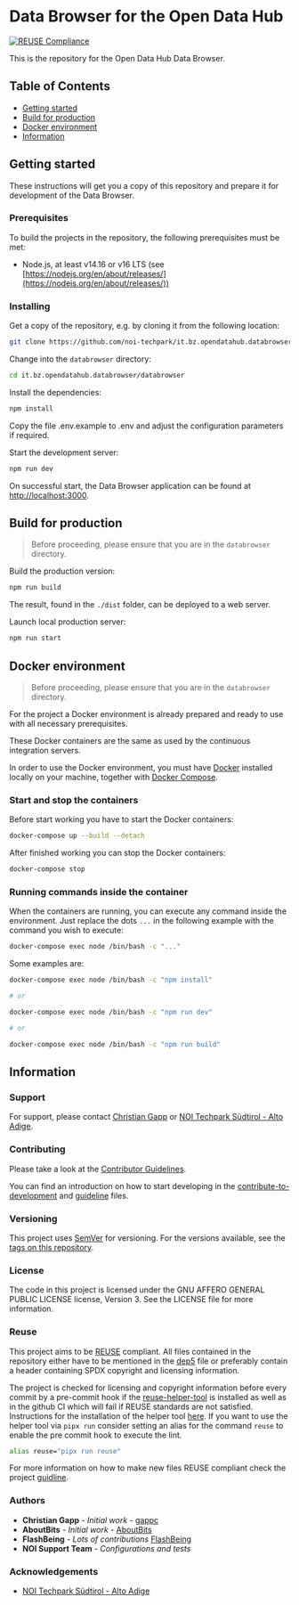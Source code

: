 <!--
SPDX-FileCopyrightText: NOI Techpark <digital@noi.bz.it>

SPDX-License-Identifier: CC0-1.0
-->

# Data Browser for the Open Data Hub

[![REUSE Compliance](https://github.com/noi-techpark/it.bz.opendatahub.databrowser/actions/workflows/reuse.yml/badge.svg)](https://github.com/noi-techpark/odh-docs/wiki/REUSE#badges)

This is the repository for the Open Data Hub Data Browser.

## Table of Contents

- [Getting started](#getting-started)
- [Build for production](#build-for-production)
- [Docker environment](#docker-environment)
- [Information](#information)

## Getting started

These instructions will get you a copy of this repository and prepare it for development of the Data Browser.

### Prerequisites

To build the projects in the repository, the following prerequisites must be met:

- Node.js, at least v14.16 or v16 LTS (see [https://nodejs.org/en/about/releases/](https://nodejs.org/en/about/releases/))

### Installing

Get a copy of the repository, e.g. by cloning it from the following location:

```bash
git clone https://github.com/noi-techpark/it.bz.opendatahub.databrowser
```

Change into the `databrowser` directory:

```bash
cd it.bz.opendatahub.databrowser/databrowser
```

Install the dependencies:

```bash
npm install
```

Copy the file .env.example to .env and adjust the configuration parameters if required.

Start the development server:

```bash
npm run dev
```

On successful start, the Data Browser application can be found at [http://localhost:3000](http://localhost:3000).

## Build for production

> Before proceeding, please ensure that you are in the `databrowser` directory.

Build the production version:

```bash
npm run build
```

The result, found in the `./dist` folder, can be deployed to a web server.

Launch local production server:

```bash
npm run start
```

## Docker environment

> Before proceeding, please ensure that you are in the `databrowser` directory.

For the project a Docker environment is already prepared and ready to use with all necessary prerequisites.

These Docker containers are the same as used by the continuous integration servers.

In order to use the Docker environment, you must have [Docker](https://docs.docker.com/install/) installed locally on your machine, together with [Docker Compose](https://docs.docker.com/compose/).

### Start and stop the containers

Before start working you have to start the Docker containers:

```bash
docker-compose up --build --detach
```

After finished working you can stop the Docker containers:

```bash
docker-compose stop
```

### Running commands inside the container

When the containers are running, you can execute any command inside the environment. Just replace the dots `...` in the following example with the command you wish to execute:

```bash
docker-compose exec node /bin/bash -c "..."
```

Some examples are:

```bash
docker-compose exec node /bin/bash -c "npm install"

# or

docker-compose exec node /bin/bash -c "npm run dev"

# or

docker-compose exec node /bin/bash -c "npm run build"
```

## Information

### Support

For support, please contact [Christian Gapp](https://github.com/gappc) or
[NOI Techpark Südtirol - Alto Adige](https://noi.bz.it/en).

### Contributing

Please take a look at the [Contributor Guidelines](https://github.com/noi-techpark/odh-docs/wiki/Contributor-Guidelines%3A-Getting-started).

You can find an introduction on how to start developing in the [contribute-to-development](./doc/contribute-to-development.md) and [guideline](./databrowser/guideline.md) files.

### Versioning

This project uses [SemVer](https://semver.org/) for versioning. For the versions available,
see the [tags on this repository](https://github.com/noi-techpark/it.bz.opendatahub.databrowser/tags).

### License

The code in this project is licensed under the GNU AFFERO GENERAL PUBLIC LICENSE license, Version 3. See the LICENSE file for more information.

### Reuse

This project aims to be [REUSE](https://reuse.software) compliant. All files contained in the repository either have to be mentioned in the [dep5](.reuse/dep5) file or preferably contain a header containing SPDX copyright and licensing information.

The project is checked for licensing and copyright information before every commit by a pre-commit hook if the [reuse-helper-tool](https://github.com/fsfe/reuse-tool) is installed as well as in the github CI which will fail if REUSE standards are not satisfied. Instructions for the installation of the helper tool [here](https://github.com/fsfe/reuse-tool#install). If you want to use the helper tool via `pipx run` consider setting an alias for the command `reuse` to enable the pre commit hook to execute the lint.

```bash
alias reuse="pipx run reuse"
```

For more information on how to make new files REUSE compliant check the project [guidline](databrowser/guideline.md).

### Authors

- **Christian Gapp** - _Initial work_ - [gappc](https://github.com/gappc)
- **AboutBits** - _Initial work_ - [AboutBits](https://github.com/aboutbits)
- **FlashBeing** - _Lots of contributions_ [FlashBeing](https://flashbeing.com/)
- **NOI Support Team** - _Configurations and tests_

### Acknowledgements

- [NOI Techpark Südtirol - Alto Adige](https://noi.bz.it/en)
